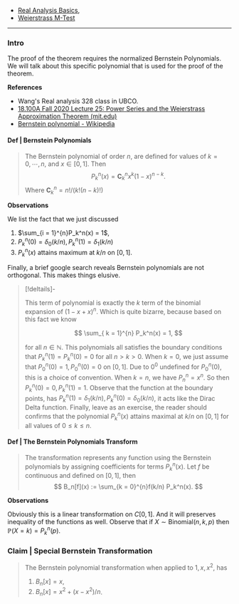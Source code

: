 - [Real Analysis Basics](../MATH%20000%20Math%20Essential/Analysis/Real%20Analysis%20Basics.md),
- [Weierstrass M-Test](../MATH%20000%20Math%20Essential/Analysis/Weierstrass%20M-Test.md)


---
### **Intro**

The proof of the theorem requires the normalized Bernstein Polynomials. 
We will talk about this specific polynomial that is used for the proof of the theorem. 

**References**
- Wang's Real analysis 328 class in UBCO. 
- [18.100A Fall 2020 Lecture 25: Power Series and the Weierstrass Approximation Theorem (mit.edu)](https://ocw.mit.edu/courses/18-100a-real-analysis-fall-2020/mit18_100af20_lec252.pdf)
- [Bernstein polynomial - Wikipedia](https://en.wikipedia.org/wiki/Bernstein_polynomial)

#### **Def | Bernstein Polynomials**

> The Bernstein polynomial of order $n$, are defined for values of $k = 0, \cdots, n$, and $x \in [0, 1]$. Then 
> $$
>   P_k^n(x) = \mathbf C_k^n x^k(1 - x)^{n - k}. 
> $$
> Where $\mathbf C_k^n = n!/(k!(n - k)!)$

**Observations**

We list the fact that we just discussed
1. $\sum_{i = 1}^{n}P_k^n(x) = 1$, 
2. $P_k^n(0) =\delta_0(k/n), P_k^n(1) = \delta_1(k/n)$
3. $P_k^n(x)$ attains maximum at $k/ n$ on $[0, 1]$. 

Finally, a brief google search reveals Bernstein polynomials are not orthogonal. 
This makes things elusive. 

> [!deltails]-
> 
> This term of polynomial is exactly the $k$ term of the binomial expansion of $(1 - x + x)^n$. 
> Which is quite bizarre, because based on this fact we know 
> 
> $$
> \sum_{ k = 1}^{n} P_k^n(x) = 1, 
> $$
> 
> for all $n \in \mathbb N$. 
> This polynomials all satisfies the boundary conditions that $P_k^n(1) = P_k^n (0) = 0$ for all $n > k > 0$. 
> When $k = 0$, we just assume that $P_0^n(0) = 1, P_0^n(0) = 0$ on $[0, 1]$. 
> Due to $0^0$ undefined for $P_0^n(0)$, this is a choice of convention. 
> When $k = n$, we have $P_n^n = x^n$. 
> So then $P_k^n(0) = 0, P_k^n(1) = 1$. 
> Observe that the function at the boundary points, has $P_k^n(1) = \delta_{1}(k/n), P_k^n(0) = \delta_{0}(k/n)$, it acts like the Dirac Delta function. 
> Finally, leave as an exercise, the reader should confirms that the polynomial $P_k^n(x)$ attains maximal at $k / n$ on $[0, 1]$ for all values of $0 \le k \le n$. 


#### **Def | The Bernstein Polynomials Transform**

> The transformation represents any function using the Bernstein polynomials by assigning coefficients for terms $P_k^n(x)$. Let $f$ be continuous and defined on $[0, 1]$, then 
> $$
> B_n[f](x) := \sum_{k = 0}^{n}f(k/n) P_k^n(x). 
> $$

**Observations**

Obviously this is a linear transformation on $C[0, 1]$. 
And it will preserves inequality of the functions as well. 
Observe that if $X\sim \text{Binomial}(n, k, p)$  then $\mathbb{P}\left(X = k\right) = P_k^n(p)$. 

### **Claim | Special Bernstein Transformation**
> The Bernstein polynomial transformation when applied to $1, x, x^2$, has 
> 1. $B_n[x] = x$, 
> 2. $B_n[x] = x^2 + (x - x^2)/n$. 



